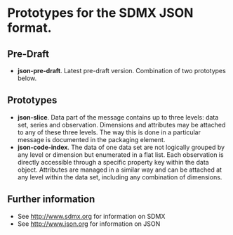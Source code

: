 # Prototypes for the SDMX JSON format.

## Pre-Draft

- **json-pre-draft**. Latest pre-draft version. Combination of two prototypes below.

## Prototypes

- **json-slice**. Data part of the message contains up to three levels: data set, series and observation. Dimensions and attributes may be attached to any of these three levels. The way this is done in a particular message is documented in the packaging element.
- **json-code-index**. The data of one data set are not logically grouped by any level or dimension but enumerated in a flat list. Each observation is directly accessible through a specific property key within the data object. Attributes are managed in a similar way and can be attached at any level within the data set, including any combination of dimensions.

## Further information

- See <http://www.sdmx.org> for information on SDMX
- See <http://www.json.org> for information on JSON
